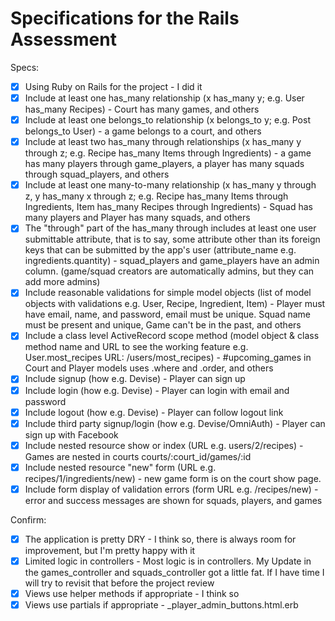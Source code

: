 # Specifications for the Rails Assessment

Specs:
- [x] Using Ruby on Rails for the project - I did it
- [x] Include at least one has_many relationship (x has_many y; e.g. User has_many Recipes) - Court has many games, and others
- [x] Include at least one belongs_to relationship (x belongs_to y; e.g. Post belongs_to User) - a game belongs to a court, and others
- [x] Include at least two has_many through relationships (x has_many y through z; e.g. Recipe has_many Items through Ingredients) - a game has many players through game_players, a player has many squads through squad_players, and others
- [x] Include at least one many-to-many relationship (x has_many y through z, y has_many x through z; e.g. Recipe has_many Items through Ingredients, Item has_many Recipes through Ingredients) - Squad has many players and Player has many squads, and others
- [x] The "through" part of the has_many through includes at least one user submittable attribute, that is to say, some attribute other than its foreign keys that can be submitted by the app's user (attribute_name e.g. ingredients.quantity) - squad_players and game_players have an admin column. (game/squad creators are automatically admins, but they can add more admins)
- [x] Include reasonable validations for simple model objects (list of model objects with validations e.g. User, Recipe, Ingredient, Item) - Player must have email, name, and password, email must be unique. Squad name must be present and unique, Game can't be in the past, and others
- [x] Include a class level ActiveRecord scope method (model object & class method name and URL to see the working feature e.g. User.most_recipes URL: /users/most_recipes) - #upcoming_games in Court and Player models uses .where and .order, and others
- [x] Include signup (how e.g. Devise) - Player can sign up
- [x] Include login (how e.g. Devise) - Player can login with email and password
- [x] Include logout (how e.g. Devise) - Player can follow logout link 
- [x] Include third party signup/login (how e.g. Devise/OmniAuth) - Player can sign up with Facebook
- [x] Include nested resource show or index (URL e.g. users/2/recipes) - Games are nested in courts courts/:court_id/games/:id
- [x] Include nested resource "new" form (URL e.g. recipes/1/ingredients/new) - new game form is on the court show page. 
- [x] Include form display of validation errors (form URL e.g. /recipes/new) - error and success messages are shown for squads, players, and games

Confirm:
- [x] The application is pretty DRY - I think so, there is always room for improvement, but I'm pretty happy with it
- [x] Limited logic in controllers - Most logic is in controllers. My Update in the games_controller and squads_controller got a little fat. If I have time I will try to revisit that before the project review
- [x] Views use helper methods if appropriate - I think so
- [x] Views use partials if appropriate - _player_admin_buttons.html.erb
